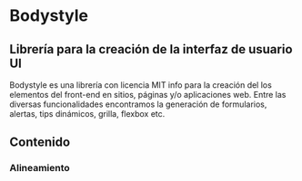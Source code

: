 # Bodystyle
## Librería para la creación de la interfaz de usuario UI

Bodystyle es una librería con licencia MIT info para la creación del los elementos del front-end en sitios, páginas y/o aplicaciones web. Entre las diversas funcionalidades encontramos la generación de formularios, alertas, tips dinámicos, grilla, flexbox etc.

## Contenido

### Alineamiento

